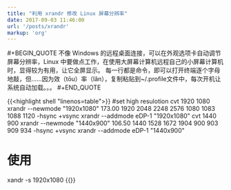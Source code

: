 ```yaml
---
title: "利用 xrandr 修改 Linux 屏幕分辨率"
date: 2017-09-03 11:46:00
url: '/posts/xrandr'
markup: 'org'
---
```

#+BEGIN_QUOTE
不像 Windows 的远程桌面连接，可以在外观选项卡自动调节屏幕分辨率，Linux 中要做点工作，在使用大屏幕计算机远程自己的小屏幕计算机时，显得较为有用，让它全屏显示。 每一行都是命令，即可以打开终端逐个字母地敲，但……因为效（tōu）率（lǎn），复制粘贴到~/.profile文件中，每次开机让系统自动加载。。。
#+END_QUOTE

{{<highlight shell "linenos=table">}}
#set high resulotion 
cvt 1920 1080 
xrandr --newmode "1920x1080" 173.00 1920 2048 2248 2576 1080 1083 1088 1120 -hsync +vsync 
xrandr --addmode eDP-1 "1920x1080" cvt 1440 900 
xrandr --newmode "1440x900" 106.50 1440 1528 1672 1904 900 903 909 934 -hsync +vsync 
xrandr --addmode eDP-1 "1440x900" 
# 使用
xandr -s 1920x1080
{{</highlight>}}
